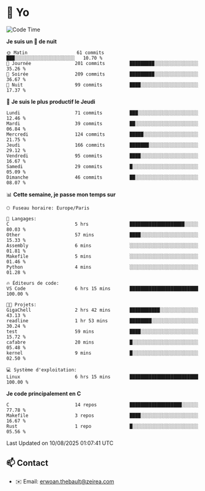 # 👋 Yo

<!--START_SECTION:waka-->
![Code Time](http://img.shields.io/badge/Code%20Time-212%20hrs%208%20mins-blue)

**Je suis un 🦉 de nuit** 

```text
🌞 Matin                  61 commits          ███░░░░░░░░░░░░░░░░░░░░░░   10.70 % 
🌆 Journée                201 commits         █████████░░░░░░░░░░░░░░░░   35.26 % 
🌃 Soirée                 209 commits         █████████░░░░░░░░░░░░░░░░   36.67 % 
🌙 Nuit                   99 commits          ████░░░░░░░░░░░░░░░░░░░░░   17.37 % 
```
📅 **Je suis le plus productif le Jeudi** 

```text
Lundi                    71 commits          ███░░░░░░░░░░░░░░░░░░░░░░   12.46 % 
Mardi                    39 commits          ██░░░░░░░░░░░░░░░░░░░░░░░   06.84 % 
Mercredi                 124 commits         █████░░░░░░░░░░░░░░░░░░░░   21.75 % 
Jeudi                    166 commits         ███████░░░░░░░░░░░░░░░░░░   29.12 % 
Vendredi                 95 commits          ████░░░░░░░░░░░░░░░░░░░░░   16.67 % 
Samedi                   29 commits          █░░░░░░░░░░░░░░░░░░░░░░░░   05.09 % 
Dimanche                 46 commits          ██░░░░░░░░░░░░░░░░░░░░░░░   08.07 % 
```


📊 **Cette semaine, je passe mon temps sur** 

```text
🕑︎ Fuseau horaire: Europe/Paris

💬 Langages: 
C                        5 hrs               ████████████████████░░░░░   80.03 % 
Other                    57 mins             ████░░░░░░░░░░░░░░░░░░░░░   15.33 % 
Assembly                 6 mins              ░░░░░░░░░░░░░░░░░░░░░░░░░   01.81 % 
Makefile                 5 mins              ░░░░░░░░░░░░░░░░░░░░░░░░░   01.46 % 
Python                   4 mins              ░░░░░░░░░░░░░░░░░░░░░░░░░   01.28 % 

🔥 Éditeurs de code: 
VS Code                  6 hrs 15 mins       █████████████████████████   100.00 % 

🐱‍💻 Projets: 
GigaChell                2 hrs 42 mins       ███████████░░░░░░░░░░░░░░   43.13 % 
readline                 1 hr 53 mins        ████████░░░░░░░░░░░░░░░░░   30.24 % 
test                     59 mins             ████░░░░░░░░░░░░░░░░░░░░░   15.72 % 
cafabre                  20 mins             █░░░░░░░░░░░░░░░░░░░░░░░░   05.48 % 
kernel                   9 mins              █░░░░░░░░░░░░░░░░░░░░░░░░   02.50 % 

💻 Système d'exploitation: 
Linux                    6 hrs 15 mins       █████████████████████████   100.00 % 
```

**Je code principalement en C** 

```text
C                        14 repos            ███████████████████░░░░░░   77.78 % 
Makefile                 3 repos             ████░░░░░░░░░░░░░░░░░░░░░   16.67 % 
Rust                     1 repo              █░░░░░░░░░░░░░░░░░░░░░░░░   05.56 % 
```




 Last Updated on 10/08/2025 01:07:41 UTC
<!--END_SECTION:waka-->

## 📫 Contact

- ✉️ Email: erwoan.thebault@zeirea.com

